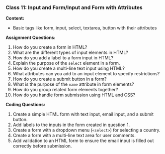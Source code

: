 ### Class 11: Input and Form/Input and Form with Attributes

**Content:**

- Basic tags like form, input, select, textarea, button with their attributes

**Assignment Questions:**

1. How do you create a form in HTML?
2. What are the different types of input elements in HTML?
3. How do you add a label to a form input in HTML?
4. Explain the purpose of the `select` element in a form.
5. How do you create a multi-line text input using HTML?
6. What attributes can you add to an input element to specify restrictions?
7. How do you create a submit button in a form?
8. What is the purpose of the `name` attribute in form elements?
9. How do you group related form elements together?
10. How do you handle form submission using HTML and CSS?

**Coding Questions:**

1. Create a simple HTML form with text input, email input, and a submit button.
2. Add labels to the inputs in the form created in question 1.
3. Create a form with a dropdown menu (`<select>`) for selecting a country.
4. Create a form with a multi-line text area for user comments.
5. Add validation to an HTML form to ensure the email input is filled out correctly before submission.
